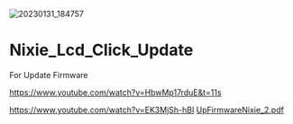 ![20230131_184757](https://user-images.githubusercontent.com/56666070/215782793-3dcff8cb-0560-41d3-9732-241b3cbefce2.jpg)
# Nixie_Lcd_Click_Update
For Update Firmware

https://www.youtube.com/watch?v=HbwMp17rduE&t=11s

https://www.youtube.com/watch?v=EK3MjSh-hBI
[UpFirmwareNixie_2.pdf](https://github.com/YakrooThai/Nixie_Lcd_Click_Update/files/10555036/UpFirmwareNixie_2.pdf)
